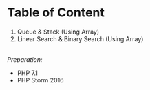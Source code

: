 # Table of Content
<ol>
  <li>Queue & Stack (Using Array)</li>
  <li>Linear Search & Binary Search (Using Array)</li>
</ol>
<br/>
<i>Preparation:</i>
<ul>
  <li>PHP 7.1</li>
  <li>PHP Storm 2016</li>
</ul>
